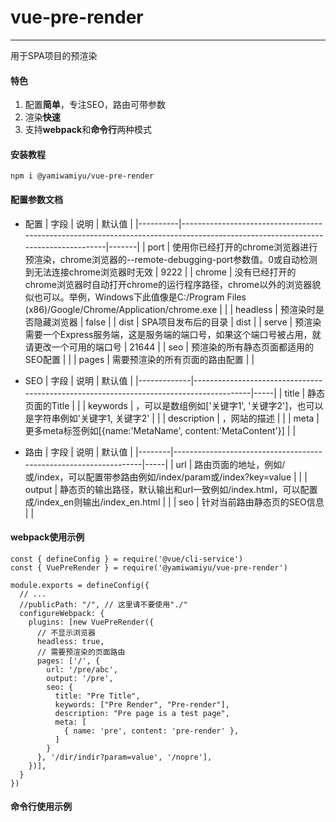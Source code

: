 # vue-pre-render

<hr />
用于SPA项目的预渲染

#### 特色

1.  配置**简单**，专注SEO，路由可带参数
2.  渲染**快速**
3.  支持**webpack**和**命令行**两种模式


#### 安装教程


```
npm i @yamiwamiyu/vue-pre-render
```

#### 配置参数文档
- 配置
| 字段       | 说明                                                                                                                              | 默认值   |
|----------|---------------------------------------------------------------------------------------------------------------------------------|-------|
| port     | 使用你已经打开的chrome浏览器进行预渲染，chrome浏览器的--remote-debugging-port参数值。0或自动检测到无法连接chrome浏览器时无效                                             | 9222  |
| chrome   | 没有已经打开的chrome浏览器时自动打开chrome的运行程序路径，chrome以外的浏览器貌似也可以。举例，Windows下此值像是C:/Program Files (x86)/Google/Chrome/Application/chrome.exe |       |
| headless | 预渲染时是否隐藏浏览器                                                                                                                     | false |
| dist     | SPA项目发布后的目录                                                                                                                     | dist  |
| serve    | 预渲染需要一个Express服务端，这是服务端的端口号，如果这个端口号被占用，就请更改一个可用的端口号                                                                             | 21644 |
| seo      | 预渲染的所有静态页面都适用的SEO配置                                                                                                             |       |
| pages    | 需要预渲染的所有页面的路由配置                                                                                                                 |       |

- SEO
| 字段          | 说明                                                                                     | 默认值 |
|-------------|----------------------------------------------------------------------------------------|-----|
| title       | 静态页面的Title                                                                             |     |
| keywords    | <meta name="keywords" content="{value}">，可以是数组例如['关键字1', '关键字2']，也可以是字符串例如'关键字1, 关键字2' |     |
| description | <meta name="keywords" content="{value}">，网站的描述                                         |     |
| meta        | 更多meta标签例如[{name:'MetaName', content:'MetaContent'}]                                   |     |

- 路由
| 字段     | 说明                                                               | 默认值 |
|--------|------------------------------------------------------------------|-----|
| url    | 路由页面的地址，例如/或/index，可以配置带参路由例如/index/param或/index?key=value       |     |
| output | 静态页的输出路径，默认输出和url一致例如/index.html，可以配置成/index_en则输出/index_en.html |     |
| seo    | 针对当前路由静态页的SEO信息                                                  |     |



#### webpack使用示例


```
const { defineConfig } = require('@vue/cli-service')
const { VuePreRender } = require('@yamiwamiyu/vue-pre-render')

module.exports = defineConfig({
  // ...
  //publicPath: "/", // 这里请不要使用"./"
  configureWebpack: {
    plugins: [new VuePreRender({
      // 不显示浏览器
      headless: true,
      // 需要预渲染的页面路由
      pages: ['/', {
        url: '/pre/abc',
        output: '/pre',
        seo: {
          title: "Pre Title",
          keywords: ["Pre Render", "Pre-render"],
          description: "Pre page is a test page",
          meta: [
            { name: 'pre', content: 'pre-render' },
          ]
        }
      }, '/dir/indir?param=value', '/nopre'],
    })],
  }
})
```
    
    
#### 命令行使用示例